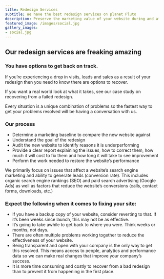 ```yaml
---
title: Redesign Services
subtitle: We have the best redesign services on planet Pluto
description: Preserve the marketing value of your website during and after the redesign process.
featured_image: /images/social.jpg
gallery_images:
- social.jpg
---
```

## Our redesign services are freaking amazing

### You have options to get back on track.

If you’re experiencing a drop in visits, leads and sales as a result of your redesign then you need to know there are options to recover.

If you want a real world look at what it takes, see our case study on recovering from a failed redesign.

Every situation is a unique combination of problems so the fastest way to get your problems resolved will be having a conversation with us.

### Our process
- Determine a marketing baseline to compare the new website against
- Understand the goal of the redesign
- Audit the new website to identify reasons it is underperforming
- Provide a clear report explaining the issues, how to correct them, how much it will cost to fix them and how long it will take to see improvement
- Perform the work needed to restore the website’s performance

We primarily focus on issues that affect a website’s search engine marketing and ability to generate leads (conversion rate). This includes organic search engine rankings (SEO) and paid search advertising (Google Ads) as well as factors that reduce the website’s conversions (calls, contact forms, downloads, etc.)

### Expect the following when it comes to fixing your site:
- If you have a backup copy of your website, consider reverting to that. If it’s been weeks since launch, this may not be as effective.
- It’s going to take awhile to get back to where you were. Think weeks or months, not days.
- There are often multiple problems working together to reduce the effectiveness of your website.
- Being transparent and open with your company is the only way to get this resolved. This means access to people, analytics and performance data so we can make real changes that improve your company’s success.
- It is more time consuming and costly to recover from a bad redesign than to prevent it from happening in the first place.